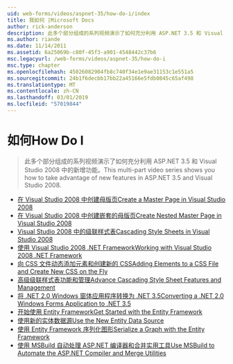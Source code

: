 ```yaml
---
uid: web-forms/videos/aspnet-35/how-do-i/index
title: 我如何 |Microsoft Docs
author: rick-anderson
description: 此多个部分组成的系列视频演示了如何充分利用 ASP.NET 3.5 和 Visual Studio 2008 中的新增功能。
ms.author: riande
ms.date: 11/14/2011
ms.assetid: 6a25069b-c80f-45f3-a901-4548442c37b6
msc.legacyurl: /web-forms/videos/aspnet-35/how-do-i
msc.type: chapter
ms.openlocfilehash: 45026082904fb8c740f34e1e9ae31153c1e551a5
ms.sourcegitcommit: 24b1f6decbb17bb22a45166e5fdb0845c65af498
ms.translationtype: MT
ms.contentlocale: zh-CN
ms.lasthandoff: 03/01/2019
ms.locfileid: "57019844"
---
```

<a name="how-do-i"></a><span data-ttu-id="f35aa-103">如何</span><span class="sxs-lookup"><span data-stu-id="f35aa-103">How Do I</span></span>
====================
> <span data-ttu-id="f35aa-104">此多个部分组成的系列视频演示了如何充分利用 ASP.NET 3.5 和 Visual Studio 2008 中的新增功能。</span><span class="sxs-lookup"><span data-stu-id="f35aa-104">This multi-part video series shows you how to take advantage of new features in ASP.NET 3.5 and Visual Studio 2008.</span></span>


- [<span data-ttu-id="f35aa-105">在 Visual Studio 2008 中创建母版页</span><span class="sxs-lookup"><span data-stu-id="f35aa-105">Create a Master Page in Visual Studio 2008</span></span>](how-do-i-create-a-master-page-in-visual-studio-2008.md)
- [<span data-ttu-id="f35aa-106">在 Visual Studio 2008 中创建嵌套的母版页</span><span class="sxs-lookup"><span data-stu-id="f35aa-106">Create Nested Master Page in Visual Studio 2008</span></span>](how-do-i-create-nested-master-page-in-visual-studio-2008.md)
- [<span data-ttu-id="f35aa-107">Visual Studio 2008 中的级联样式表</span><span class="sxs-lookup"><span data-stu-id="f35aa-107">Cascading Style Sheets in Visual Studio 2008</span></span>](how-do-i-cascading-style-sheets-in-visual-studio-2008.md)
- [<span data-ttu-id="f35aa-108">使用 Visual Studio 2008 .NET Framework</span><span class="sxs-lookup"><span data-stu-id="f35aa-108">Working with Visual Studio 2008 .NET Framework</span></span>](how-do-i-working-with-visual-studio-2008-net-framework.md)
- [<span data-ttu-id="f35aa-109">向 CSS 文件动态添加元素和创建新的 CSS</span><span class="sxs-lookup"><span data-stu-id="f35aa-109">Adding Elements to a CSS File and Create New CSS on the Fly</span></span>](how-do-i-adding-elements-to-a-css-file-and-create-new-css-on-the-fly.md)
- [<span data-ttu-id="f35aa-110">高级级联样式表功能和管理</span><span class="sxs-lookup"><span data-stu-id="f35aa-110">Advance Cascading Style Sheet Features and Management</span></span>](how-do-i-advance-cascading-style-sheet-features-and-management.md)
- [<span data-ttu-id="f35aa-111">将 .NET 2.0 Windows 窗体应用程序转换为 .NET 3.5</span><span class="sxs-lookup"><span data-stu-id="f35aa-111">Converting a .NET 2.0 Windows Forms Application to .NET 3.5</span></span>](how-do-i-converting-a-net-20-windows-forms-application-to-net-35.md)
- [<span data-ttu-id="f35aa-112">开始使用 Entity Framework</span><span class="sxs-lookup"><span data-stu-id="f35aa-112">Get Started with the Entity Framework</span></span>](how-do-i-get-started-with-the-entity-framework.md)
- [<span data-ttu-id="f35aa-113">使用新的实体数据源</span><span class="sxs-lookup"><span data-stu-id="f35aa-113">Use the New Entity Data Source</span></span>](how-do-i-use-the-new-entity-data-source.md)
- [<span data-ttu-id="f35aa-114">使用 Entity Framework 序列化图形</span><span class="sxs-lookup"><span data-stu-id="f35aa-114">Serialize a Graph with the Entity Framework</span></span>](how-do-i-serialize-a-graph-with-the-entity-framework.md)
- [<span data-ttu-id="f35aa-115">使用 MSBuild 自动处理 ASP.NET 编译器和合并实用工具</span><span class="sxs-lookup"><span data-stu-id="f35aa-115">Use MSBuild to Automate the ASP.NET Compiler and Merge Utilities</span></span>](how-do-i-use-msbuild-to-automate-the-aspnet-compiler-and-merge-utilities.md)
